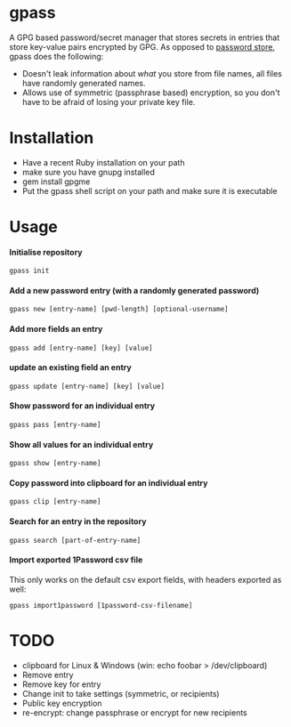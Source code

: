 # gpass
A GPG based password/secret manager that stores secrets in entries that store key-value pairs encrypted by GPG.
As opposed to [password store](http://www.passwordstore.org/), gpass does the following:

* Doesn't leak information about _what_ you store from file names, all files have randomly generated names.
* Allows use of symmetric (passphrase based) encryption, so you don't have to be afraid of losing your private key file.

# Installation
* Have a recent Ruby installation on your path
* make sure you have gnupg installed
* gem install gpgme
* Put the gpass shell script on your path and make sure it is executable

# Usage

#### Initialise repository

    gpass init

#### Add a new password entry (with a randomly generated password)

    gpass new [entry-name] [pwd-length] [optional-username]

#### Add more fields an entry

    gpass add [entry-name] [key] [value]

#### update an existing field an entry

    gpass update [entry-name] [key] [value]

#### Show password for an individual entry

    gpass pass [entry-name]

#### Show all values for an individual entry

    gpass show [entry-name]

#### Copy password into clipboard for an individual entry

    gpass clip [entry-name]

#### Search for an entry in the repository

    gpass search [part-of-entry-name]

#### Import exported 1Password csv file
This only works on the default csv export fields, with headers exported as well:

    gpass import1password [1password-csv-filename]



# TODO
* clipboard for Linux & Windows (win: echo foobar > /dev/clipboard)
* Remove entry
* Remove key for entry
* Change init to take settings (symmetric, or recipients)
* Public key encryption
* re-encrypt: change passphrase or encrypt for new recipients
